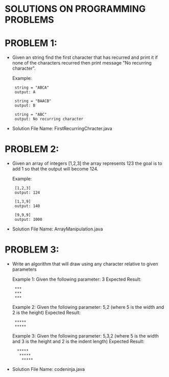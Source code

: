 # SOLUTIONS ON PROGRAMMING PROBLEMS

# PROBLEM 1:
 - Given an string find the first character that has recurred and print it if none of the characters recurred then print message "No recurring character".
 
	Example:

		string = "ABCA"
		output: A
		
		string = "BAACB"
		output: B
		
		string = "ABC"
		output: No recurring character
    
  - Solution File Name: FirstRecurringChracter.java
		
# PROBLEM 2:
 - Given an array of integers [1,2,3] the array represents 123 the goal is to add 1 so that the output will become 124.
 
	Example:
	
		[1,2,3]
		output: 124
		
		[1,3,9]
		output: 140
		
		[9,9,9]
		output: 1000
    
  - Solution File Name: ArrayManipulation.java
  
  # PROBLEM 3:
 - Write an algorithm that will draw using any character relative to given parameters
 
	Example 1: 
	Given the following parameter: 3 
	Expected Result:	
	
		***
		***
		***
		
	Example 2: 
	Given the following parameter: 5,2 (where 5 is the width and 2 is the height) 
	Expected Result:	
		
		*****
		*****
		
	Example 3: 
	Given the following parameter: 5,3,2 (where 5 is the width and 3 is the height and 2 is the indent length) 
	Expected Result:	
		
		 *****
		  *****
		   *****
    
  - Solution File Name: codeninja.java
  
  
